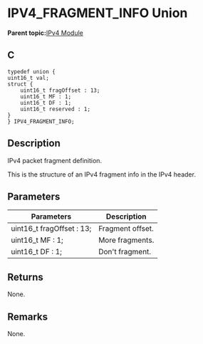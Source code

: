 # IPV4\_FRAGMENT\_INFO Union

**Parent topic:**[IPv4 Module](GUID-EA29E72F-4194-41F9-9F19-D8BBA00D62F2.md)

## C

```
typedef union {
uint16_t val;
struct {
    uint16_t fragOffset : 13;
    uint16_t MF : 1;
    uint16_t DF : 1;
    uint16_t reserved : 1;
}
} IPV4_FRAGMENT_INFO;
```

## Description

IPv4 packet fragment definition.

This is the structure of an IPv4 fragment info in the IPv4 header.

## Parameters

|Parameters|Description|
|----------|-----------|
|uint16\_t fragOffset : 13;|Fragment offset.|
|uint16\_t MF : 1;|More fragments.|
|uint16\_t DF : 1;|Don't fragment.|

## Returns

None.

## Remarks

None.

